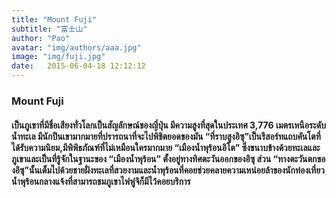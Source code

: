 ```yaml
---
title: "Mount Fuji"
subtitle: "富士山"
author: "Pao"
avatar: "img/authors/aaa.jpg"
image: "img/fuji.jpg"
date:   2015-06-04-18 12:12:12
---
```


### Mount Fuji

<h4>เป็นภูเขาที่มีชื่อเสียงทั่วโลกเป็นสัญลักษณ์ของญี่ปุ่น มีความสูงที่สุดในประเทศ 3,776 เมตรเหนือระดับนํ้าทะเล มีนักปีนเขามากมายที่ปรารถนาที่จะไปพิชิตยอดของมัน “ที่ราบสูงอิซุ”เป็นรีสอร์ทแถบคันโตที่ได้รับความนิยม,มีพิพิธภัณฑ์ที่ไม่เหมือนใครมากมาย “เมืองนํ้าพุร้อนอิโต” ซึ่งขนาบข้างด้วยทะเลและภูเขาและเป็นที่รู้จักในฐานะของ “เมืองนํ้าพุร้อน” ตั้งอยู่ทางทิศตะวันออกของอิซุ ส่วน “ทางตะวันตกของอิซุ”นั้นเต็มไปด้วยชายฝั่งทะเลที่สวยงามและนํ้าพุร้อนที่คอยช่วยคลายความเหน่อยล้าของนักท่องเที่ยว นํ้าพุร้อนกลางแจ้งที่สามารถชมภูเขาไฟฟูจิก็มีไว้คอยบริการ</h4>
